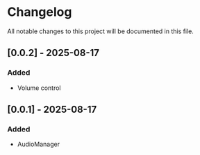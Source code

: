 # Changelog
All notable changes to this project will be documented in this file.

## [0.0.2] - 2025-08-17
### Added
- Volume control

## [0.0.1] - 2025-08-17
### Added
- AudioManager
